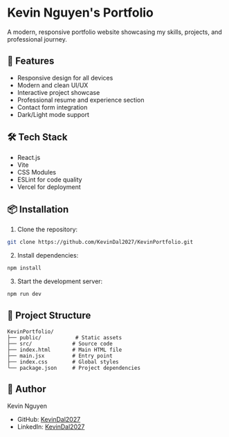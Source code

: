# Kevin Nguyen's Portfolio

A modern, responsive portfolio website showcasing my skills, projects, and professional journey.

## 🚀 Features

- Responsive design for all devices
- Modern and clean UI/UX
- Interactive project showcase
- Professional resume and experience section
- Contact form integration
- Dark/Light mode support

## 🛠️ Tech Stack

- React.js
- Vite
- CSS Modules
- ESLint for code quality
- Vercel for deployment

## 📦 Installation

1. Clone the repository:
```bash
git clone https://github.com/KevinDal2027/KevinPortfolio.git
```

2. Install dependencies:
```bash
npm install
```

3. Start the development server:
```bash
npm run dev
```

## 🎨 Project Structure

```
KevinPortfolio/
├── public/           # Static assets
├── src/             # Source code
├── index.html       # Main HTML file
├── main.jsx         # Entry point
├── index.css        # Global styles
└── package.json     # Project dependencies
```

## 👤 Author

Kevin Nguyen
- GitHub: [KevinDal2027](https://github.com/KevinDal2027)
- LinkedIn: [KevinDal2027](https://linkedin.com/in/kevin-nguyen-dal)


